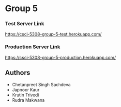# Group 5

### Test Server Link
https://csci-5308-group-5-test.herokuapp.com/

### Production Server Link
https://csci-5308-group-5-production.herokuapp.com/

## Authors
* Chetanpreet Singh Sachdeva
* Japnoor Kaur
* Krutin Trivedi
* Rudra Makwana